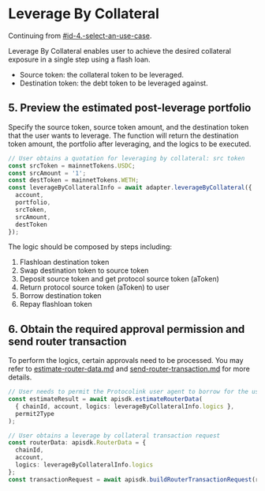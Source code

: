 # Leverage By Collateral

Continuing from [#id-4.-select-an-use-case](./#id-4.-select-an-use-case "mention").

Leverage By Collateral enables user to achieve the desired collateral exposure in a single step using a flash loan.

* Source token: the collateral token to be leveraged.
* Destination token: the debt token to be leveraged against.

## 5. Preview the estimated post-leverage portfolio

Specify the source token, source token amount, and the destination token that the user wants to leverage. The function will return the destination token amount, the portfolio after leveraging, and the logics to be executed.

```typescript
// User obtains a quotation for leveraging by collateral: src token
const srcToken = mainnetTokens.USDC;
const srcAmount = '1';
const destToken = mainnetTokens.WETH;
const leverageByCollateralInfo = await adapter.leverageByCollateral({
  account,
  portfolio,
  srcToken,
  srcAmount,
  destToken
});
```

The logic should be composed by steps including:

1. Flashloan destination token
2. Swap destination token to source token
3. Deposit source token and get protocol source token (aToken)
4. Return protocol source token (aToken) to user
5. Borrow destination token
6. Repay flashloan token

## 6. Obtain the required approval permission and send router transaction

To perform the logics, certain approvals need to be processed. You may refer to [estimate-router-data.md](../../protocolink-sdk/estimate-router-data.md "mention") and [send-router-transaction.md](../../protocolink-sdk/send-router-transaction.md "mention") for more details.

```typescript
// User needs to permit the Protocolink user agent to borrow for the user
const estimateResult = await apisdk.estimateRouterData(
  { chainId, account, logics: leverageByCollateralInfo.logics },
  permit2Type
);

// User obtains a leverage by collateral transaction request
const routerData: apisdk.RouterData = {
  chainId,
  account,
  logics: leverageByCollateralInfo.logics
};
const transactionRequest = await apisdk.buildRouterTransactionRequest(routerData);
```
